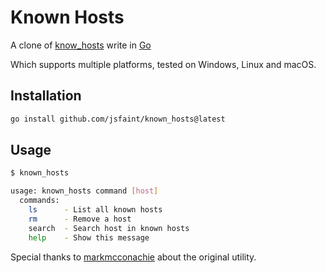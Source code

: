 # Known Hosts

A clone of [know_hosts](https://github.com/markmcconachie/known_hosts) write in [Go](https://golang.org)

Which supports multiple platforms, tested on Windows, Linux and macOS.

## Installation

```bash
go install github.com/jsfaint/known_hosts@latest
```

## Usage

```bash
$ known_hosts

usage: known_hosts command [host]
  commands:
    ls      - List all known hosts
    rm      - Remove a host
    search  - Search host in known hosts
    help    - Show this message
```

Special thanks to [markmcconachie](https://github.com/markmcconachie) about the original utility.
